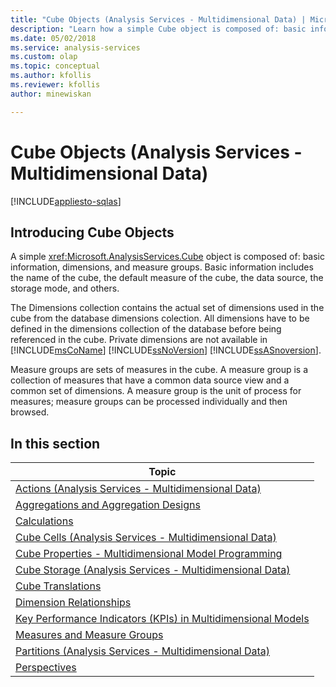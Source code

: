 ```yaml
---
title: "Cube Objects (Analysis Services - Multidimensional Data) | Microsoft Docs"
description: "Learn how a simple Cube object is composed of: basic information, dimensions, and measure groups."
ms.date: 05/02/2018
ms.service: analysis-services
ms.custom: olap
ms.topic: conceptual
ms.author: kfollis
ms.reviewer: kfollis
author: minewiskan

---
```

# Cube Objects (Analysis Services - Multidimensional Data)
[!INCLUDE[appliesto-sqlas](../includes/appliesto-sqlas.md)]
    
## Introducing Cube Objects  
 A simple <xref:Microsoft.AnalysisServices.Cube> object is composed of: basic information, dimensions, and measure groups. Basic information includes the name of the cube, the default measure of the cube, the data source, the storage mode, and others.  
  
 The Dimensions collection contains the actual set of dimensions used in the cube from the database dimensions colection. All dimensions have to be defined in the dimensions collection of the database before being referenced in the cube. Private dimensions are not available in [!INCLUDE[msCoName](../includes/msconame-md.md)] [!INCLUDE[ssNoVersion](../includes/ssnoversion-md.md)] [!INCLUDE[ssASnoversion](../includes/ssasnoversion-md.md)].  
  
 Measure groups are sets of measures in the cube. A measure group is a collection of measures that have a common data source view and a common set of dimensions. A measure group is the unit of process for measures; measure groups can be processed individually and then browsed.  
  
## In this section  
  
| Topic |  
| ----- |
|[Actions &#40;Analysis Services - Multidimensional Data&#41;](../../analysis-services/multidimensional-models/actions-analysis-services-multidimensional-data.md)|
|[Aggregations and Aggregation Designs](../../analysis-services/multidimensional-models-olap-logical-cube-objects/aggregations-and-aggregation-designs.md)|
|[Calculations](../../analysis-services/multidimensional-models-olap-logical-cube-objects/calculations.md)|
|[Cube Cells &#40;Analysis Services - Multidimensional Data&#41;](../../analysis-services/multidimensional-models-olap-logical-cube-objects/cube-cells-analysis-services-multidimensional-data.md)|
|[Cube Properties - Multidimensional Model Programming](../../analysis-services/multidimensional-models-olap-logical-cube-objects/cube-properties-multidimensional-model-programming.md)|
|[Cube Storage &#40;Analysis Services - Multidimensional Data&#41;](../../analysis-services/multidimensional-models-olap-logical-cube-objects/cube-storage-analysis-services-multidimensional-data.md)|
|[Cube Translations](../../analysis-services/multidimensional-models-olap-logical-cube-objects/cube-translations.md)|
|[Dimension Relationships](../../analysis-services/multidimensional-models-olap-logical-cube-objects/dimension-relationships.md)|
|[Key Performance Indicators &#40;KPIs&#41; in Multidimensional Models](../../analysis-services/multidimensional-models/key-performance-indicators-kpis-in-multidimensional-models.md)|
|[Measures and Measure Groups](../../analysis-services/multidimensional-models/measures-and-measure-groups.md)|
|[Partitions &#40;Analysis Services - Multidimensional Data&#41;](../../analysis-services/multidimensional-models-olap-logical-cube-objects/partitions-analysis-services-multidimensional-data.md)|
|[Perspectives](../../analysis-services/multidimensional-models-olap-logical-cube-objects/perspectives.md)|
  
  
